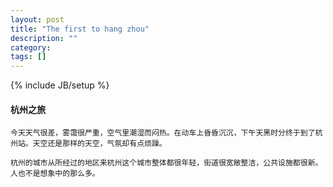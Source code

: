```yaml
---
layout: post
title: "The first to hang zhou"
description: ""
category: 
tags: []
---
```

{% include JB/setup %}

#### 杭州之旅

	今天天气很差，雾霭很严重，空气里潮湿而闷热。在动车上昏昏沉沉，下午天黑时分终于到了杭州站。天空还是那样的天空，气氛却有点烦躁。
	
	杭州的城市从所经过的地区来杭州这个城市整体都很年轻，街道很宽敞整洁，公共设施都很新。人也不是想象中的那么多。
